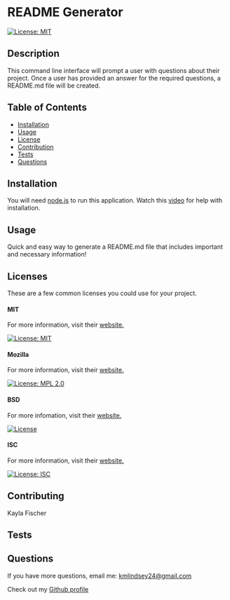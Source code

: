 # README Generator

  [![License: MIT](https://img.shields.io/badge/License-MIT-yellow.svg)](https://opensource.org/licenses/MIT)

  ## Description
  This command line interface will prompt a user with questions about their project. Once a user has provided an answer for the required questions, a README.md file will be created.


  ## Table of Contents

  - [Installation](#Installation)
  - [Usage](#Usage)
  - [License](#License)
  - [Contribution](#Contributing)
  - [Tests](#Tests)
  - [Questions](#Questions)
  

  ## Installation
  You will need [node.js](https://nodejs.org/en/download/) to run this application. Watch this [video](https://youtu.be/zBM8Q4epgq4) for help with installation.

  ## Usage
  Quick and easy way to generate a README.md file that includes important and necessary information!

  ## Licenses
  These are a few common licenses you could use for your project.
  
#### **MIT**
For more information, visit their [website.](https://opensource.org/licenses/MIT)

[![License: MIT](https://img.shields.io/badge/License-MIT-yellow.svg)](https://opensource.org/licenses/MIT)
  
#### **Mozilla**
For more information, visit their [website.](https://opensource.org/licenses/MPL-2.0)

[![License: MPL 2.0](https://img.shields.io/badge/License-MPL_2.0-brightgreen.svg)](https://opensource.org/licenses/MPL-2.0)
  
#### **BSD**
For more infomation, visit their [website.](https://opensource.org/licenses/BSD-3-Clause)

[![License](https://img.shields.io/badge/License-BSD_3--Clause-blue.svg)](https://opensource.org/licenses/BSD-3-Clause)
  
#### ISC
For more information, visit their [website.](https://opensource.org/licenses/ISC)

[![License: ISC](https://img.shields.io/badge/License-ISC-blue.svg)](https://opensource.org/licenses/ISC)
  


  ## Contributing
  Kayla Fischer

  ## Tests

  ## Questions
  If you have more questions, email me: <kmlindsey24@gmail.com>

  Check out my [Github profile](https://github.com/kfisch2)

